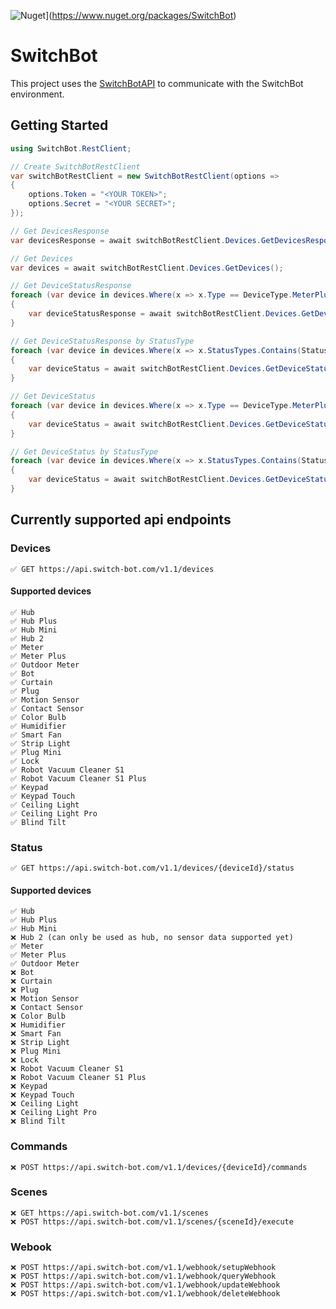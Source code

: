 ![Nuget](https://img.shields.io/nuget/v/SwitchBot)](https://www.nuget.org/packages/SwitchBot)

# SwitchBot

This project uses the [SwitchBotAPI](https://github.com/OpenWonderLabs/SwitchBotAPI) to communicate with the SwitchBot environment.

## Getting Started

```csharp
using SwitchBot.RestClient;

// Create SwitchBotRestClient
var switchBotRestClient = new SwitchBotRestClient(options =>
{
    options.Token = "<YOUR TOKEN>";
    options.Secret = "<YOUR SECRET>";
});

// Get DevicesResponse
var devicesResponse = await switchBotRestClient.Devices.GetDevicesResponse();

// Get Devices
var devices = await switchBotRestClient.Devices.GetDevices();

// Get DeviceStatusResponse
foreach (var device in devices.Where(x => x.Type == DeviceType.MeterPlus))
{
    var deviceStatusResponse = await switchBotRestClient.Devices.GetDeviceStatusResponse<MeterPlus>(device.Id);
}

// Get DeviceStatusResponse by StatusType
foreach (var device in devices.Where(x => x.StatusTypes.Contains(StatusType.Temperature)))
{
    var deviceStatus = await switchBotRestClient.Devices.GetDeviceStatusResponse<TemperatureStatus>(device.Id);
}

// Get DeviceStatus
foreach (var device in devices.Where(x => x.Type == DeviceType.MeterPlus))
{
    var deviceStatus = await switchBotRestClient.Devices.GetDeviceStatus<MeterPlus>(device.Id);
}

// Get DeviceStatus by StatusType
foreach (var device in devices.Where(x => x.StatusTypes.Contains(StatusType.Temperature) && x.StatusTypes.Contains(StatusType.Humidity)))
{
    var deviceStatus = await switchBotRestClient.Devices.GetDeviceStatus<TemperatureAndHumidityStatus>(device.Id);
}
```

## Currently supported api endpoints

### Devices 
```
✅ GET https://api.switch-bot.com/v1.1/devices
```

#### Supported devices

```
✅ Hub
✅ Hub Plus
✅ Hub Mini
✅ Hub 2
✅ Meter
✅ Meter Plus
✅ Outdoor Meter 
✅ Bot 
✅ Curtain 
✅ Plug
✅ Motion Sensor 
✅ Contact Sensor 
✅ Color Bulb
✅ Humidifier
✅ Smart Fan
✅ Strip Light
✅ Plug Mini 
✅ Lock
✅ Robot Vacuum Cleaner S1
✅ Robot Vacuum Cleaner S1 Plus
✅ Keypad 
✅ Keypad Touch 
✅ Ceiling Light
✅ Ceiling Light Pro
✅ Blind Tilt 
```

### Status 
```
✅ GET https://api.switch-bot.com/v1.1/devices/{deviceId}/status
```

#### Supported devices

```
✅ Hub
✅ Hub Plus
✅ Hub Mini
❌ Hub 2 (can only be used as hub, no sensor data supported yet)
✅ Meter
✅ Meter Plus
✅ Outdoor Meter 
❌ Bot 
❌ Curtain 
❌ Plug
❌ Motion Sensor 
❌ Contact Sensor 
❌ Color Bulb
❌ Humidifier
❌ Smart Fan
❌ Strip Light
❌ Plug Mini 
❌ Lock
❌ Robot Vacuum Cleaner S1
❌ Robot Vacuum Cleaner S1 Plus
❌ Keypad 
❌ Keypad Touch 
❌ Ceiling Light
❌ Ceiling Light Pro
❌ Blind Tilt 
```

### Commands
```
❌ POST https://api.switch-bot.com/v1.1/devices/{deviceId}/commands
```

### Scenes
```
❌ GET https://api.switch-bot.com/v1.1/scenes
❌ POST https://api.switch-bot.com/v1.1/scenes/{sceneId}/execute
```

### Webook
```
❌ POST https://api.switch-bot.com/v1.1/webhook/setupWebhook
❌ POST https://api.switch-bot.com/v1.1/webhook/queryWebhook
❌ POST https://api.switch-bot.com/v1.1/webhook/updateWebhook
❌ POST https://api.switch-bot.com/v1.1/webhook/deleteWebhook
```
